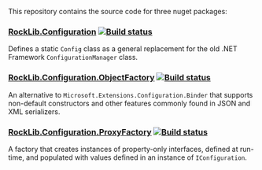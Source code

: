 This repository contains the source code for three nuget packages:

### [RockLib.Configuration](RockLib.Configuration) [![Build status](https://ci.appveyor.com/api/projects/status/cqxs63x57368a08w?svg=true)](https://ci.appveyor.com/project/RockLib/rocklib-configuration-9b1x8)
  
  Defines a static `Config` class as a general replacement for the old .NET Framework `ConfigurationManager` class.

### [RockLib.Configuration.ObjectFactory](RockLib.Configuration.ObjectFactory) [![Build status](https://ci.appveyor.com/api/projects/status/ox9velgud5ljj8d0?svg=true)](https://ci.appveyor.com/project/bfriesen/rocklib-configuration-owv0n)

An alternative to `Microsoft.Extensions.Configuration.Binder` that supports non-default constructors and other features commonly found in JSON and XML serializers.

### [RockLib.Configuration.ProxyFactory](RockLib.Configuration.ProxyFactory) [![Build status](https://ci.appveyor.com/api/projects/status/kc7repd7vjplu7ls?svg=true)](https://ci.appveyor.com/project/RockLib/rocklib-configuration-u6yve)

A factory that creates instances of property-only interfaces, defined at run-time, and populated with values defined in an instance of `IConfiguration`.
